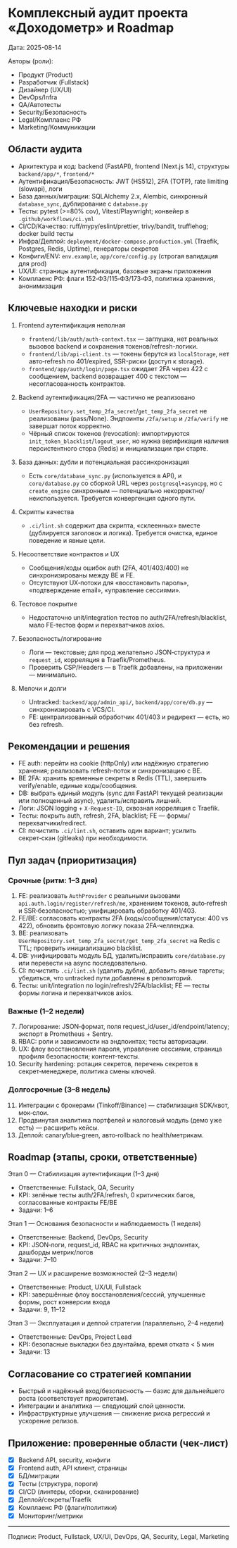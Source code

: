 # Комплексный аудит проекта «Доходометр» и Roadmap

Дата: 2025-08-14

Авторы (роли):
- Продукт (Product)
- Разработчик (Fullstack)
- Дизайнер (UX/UI)
- DevOps/Infra
- QA/Автотесты
- Security/Безопасность
- Legal/Комплаенс РФ
- Marketing/Коммуникации

## Области аудита
- Архитектура и код: backend (FastAPI), frontend (Next.js 14), структуры `backend/app/*`, `frontend/*`
- Аутентификация/Безопасность: JWT (HS512), 2FA (TOTP), rate limiting (slowapi), логи
- База данных/миграции: SQLAlchemy 2.x, Alembic, синхронный `database_sync`, дублирование с `database.py`
- Тесты: pytest (>=80% cov), Vitest/Playwright; конвейер в `.github/workflows/ci.yml`
- CI/CD/Качество: ruff/mypy/eslint/prettier, trivy/bandit, trufflehog; docker build тесты
- Инфра/Деплой: `deployment/docker-compose.production.yml` (Traefik, Postgres, Redis, Uptime), генераторы секретов
- Конфиги/ENV: `env.example`, `app/core/config.py` (строгая валидация для prod)
- UX/UI: страницы аутентификации, базовые экраны приложения
- Комплаенс РФ: флаги 152‑ФЗ/115‑ФЗ/173‑ФЗ, политика хранения, анонимизация

## Ключевые находки и риски
1) Frontend аутентификация неполная
   - `frontend/lib/auth/auth-context.tsx` — заглушка, нет реальных вызовов backend и сохранения токенов/refresh-логики.
   - `frontend/lib/api-client.ts` — токены берутся из `localStorage`, нет авто‑refresh по 401/expired, SSR-риски (доступ к storage).
   - `frontend/app/auth/login/page.tsx` ожидает 2FA через 422 с сообщением, backend возвращает 400 с текстом — несогласованность контрактов.

2) Backend аутентификация/2FA — частично не реализовано
   - `UserRepository.set_temp_2fa_secret`/`get_temp_2fa_secret` не реализованы (pass/None). Эндпоинты `/2fa/setup` и `/2fa/verify` не завершат поток корректно.
   - Чёрный список токенов (revocation): импортируются `init_token_blacklist`/`logout_user`, но нужна верификация наличия персистентного стора (Redis) и инициализации при старте.

3) База данных: дубли и потенциальная рассинхронизация
   - Есть `core/database_sync.py` (используется в API), и `core/database.py` со сборкой URL через `postgresql+asyncpg`, но с `create_engine` синхронным — потенциально некорректно/неиспользуется. Требуется конвергенция одного пути.

4) Скрипты качества
   - `.ci/lint.sh` содержит два скрипта, «склеенных» вместе (дублируется заголовок и логика). Требуется очистка, единое поведение и явные цели.

5) Несоответствие контрактов и UX
   - Сообщения/коды ошибок auth (2FA, 401/403/400) не синхронизированы между BE и FE.
   - Отсутствуют UX‑потоки для «восстановить пароль», «подтверждение email», «управление сессиями».

6) Тестовое покрытие
   - Недостаточно unit/integration тестов по auth/2FA/refresh/blacklist, мало FE‑тестов форм и перехватчиков axios.

7) Безопасность/логирование
   - Логи — текстовые; для прод желательно JSON‑структура и `request_id`, корреляция в Traefik/Prometheus.
   - Проверить CSP/Headers — в Traefik добавлены, на приложении — минимально.

8) Мелочи и долги
   - Untracked: `backend/app/admin_api/`, `backend/app/core/db.py` — синхронизировать с VCS/CI.
   - FE: централизованный обработчик 401/403 и редирект — есть, но без refresh.

## Рекомендации и решения
- FE auth: перейти на cookie (httpOnly) или надёжную стратегию хранения; реализовать refresh‑поток и синхронизацию с BE.
- BE 2FA: хранить временные секреты в Redis (TTL), завершить verify/enable, единые коды/сообщения.
- DB: выбрать единый модуль (sync для FastAPI текущей реализации или полноценный async), удалить/исправить лишний.
- Логи: JSON logging + `X-Request-ID`, сквозная корреляция с Traefik.
- Тесты: покрыть auth, refresh, 2FA, blacklist; FE — формы/перехватчики/redirect.
- CI: почистить `.ci/lint.sh`, оставить один вариант; усилить секрет‑скан (gitleaks) при необходимости.

## Пул задач (приоритизация)

### Срочные (ритм: 1–3 дня)
1. FE: реализовать `AuthProvider` с реальными вызовами `api.auth.login/register/refresh/me`, хранением токенов, auto‑refresh и SSR‑безопасностью; унифицировать обработку 401/403.
2. FE/BE: согласовать контракты 2FA (коды/сообщения/статусы: 400 vs 422), обновить фронтовую логику показа 2FA‑челленджа.
3. BE: реализовать `UserRepository.set_temp_2fa_secret/get_temp_2fa_secret` на Redis c TTL; проверить инициализацию blacklist.
4. DB: унифицировать модуль БД, удалить/исправить `core/database.py` или перевести на async последовательно.
5. CI: почистить `.ci/lint.sh` (удалить дубли), добавить явные таргеты; убедиться, что untracked пути добавлены в репозиторий.
6. Тесты: unit/integration по login/refresh/2FA/blacklist; FE — тесты формы логина и перехватчиков axios.

### Важные (1–2 недели)
7. Логирование: JSON‑формат, поля request_id/user_id/endpoint/latency; экспорт в Prometheus + Sentry.
8. RBAC: роли и зависимости на эндпоинтах; тесты авторизации.
9. UX: флоу восстановления пароля, управление сессиями, страница профиля безопасности; контент‑тексты.
10. Security hardening: ротация секретов, перечень секретов в секрет‑менеджере, политика смены ключей.

### Долгосрочные (3–8 недель)
11. Интеграции с брокерами (Tinkoff/Binance) — стабилизация SDK/квот, мок‑слои.
12. Продвинутая аналитика портфелей и налоговый модуль (демо уже есть) — расширить кейсы.
13. Деплой: canary/blue‑green, авто‑rollback по health/метрикам.

## Roadmap (этапы, сроки, ответственные)

Этап 0 — Стабилизация аутентификации (1–3 дня)
- Ответственные: Fullstack, QA, Security
- KPI: зелёные тесты auth/2FA/refresh, 0 критических багов, согласованные контракты FE/BE
- Задачи: 1–6

Этап 1 — Основания безопасности и наблюдаемость (1 неделя)
- Ответственные: Backend, DevOps, Security
- KPI: JSON‑логи, request_id, RBAC на критичных эндпоинтах, дашборды метрик/логов
- Задачи: 7–10

Этап 2 — UX и расширение возможностей (2–3 недели)
- Ответственные: Product, UX/UI, Fullstack
- KPI: завершённые флоу восстановления/сессий, улучшенные формы, рост конверсии входа
- Задачи: 9, 11–12

Этап 3 — Эксплуатация и деплой стратегии (параллельно, 2–4 недели)
- Ответственные: DevOps, Project Lead
- KPI: безопасные выкладки без даунтайма, время отката < 5 мин
- Задачи: 13

## Согласование со стратегией компании
- Быстрый и надёжный вход/безопасность — базис для дальнейшего роста (соответствует приоритетам).
- Интеграции и аналитика — следующий слой ценности.
- Инфраструктурные улучшения — снижение риска регрессий и ускорение релизов.

## Приложение: проверенные области (чек‑лист)
- [x] Backend API, security, конфиги
- [x] Frontend auth, API клиент, страницы
- [x] БД/миграции
- [x] Тесты (структура, пороги)
- [x] CI/CD (линтеры, сборки, сканирование)
- [x] Деплой/секреты/Traefik
- [x] Комплаенс РФ (флаги/политики)
- [x] Мониторинг/метрики

---

Подписи: Product, Fullstack, UX/UI, DevOps, QA, Security, Legal, Marketing


